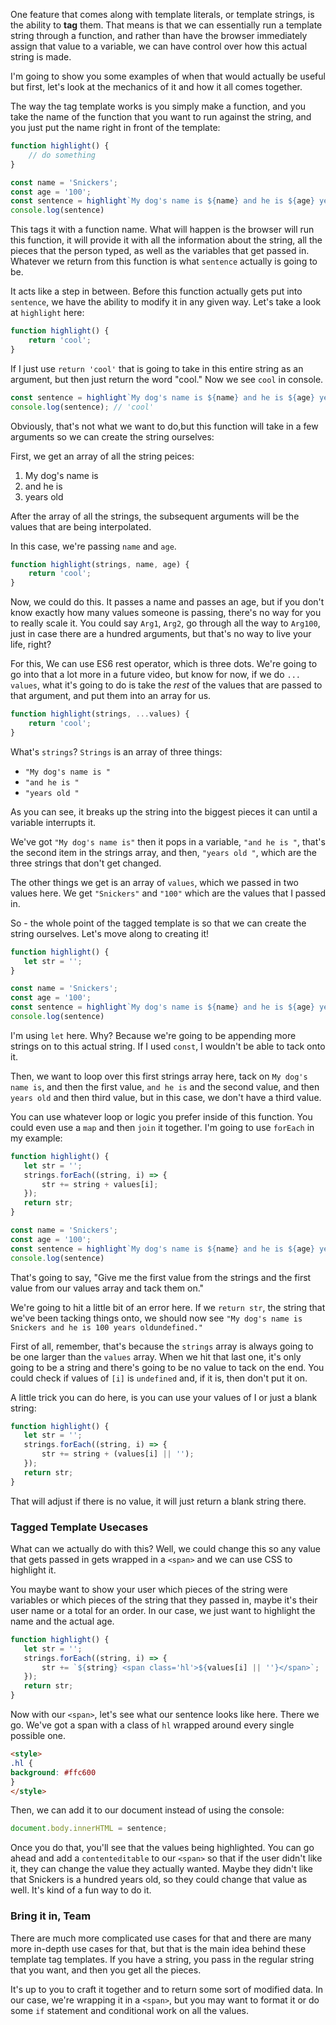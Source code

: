 One feature that comes along with template literals, or template strings, is the ability to **tag** them. That means is that we can essentially run a template string through a function, and rather than have the browser immediately assign that value to a variable, we can have control over how this actual string is made. 

I'm going to show you some examples of when that would actually be useful but first, let's look at the mechanics of it and how it all comes together.

The way the tag template works is you simply make a function, and you take the name of the function that you want to run against the string, and you just put the name right in front of the template:

```js
function highlight() {
    // do something
}

const name = 'Snickers';
const age = '100';
const sentence = highlight`My dog's name is ${name} and he is ${age} years old`;
console.log(sentence)
```

This tags it with a function name. What will happen is the browser will run this function, it will provide it with all the information about the string, all the pieces that the person typed, as well as the variables that get passed in. Whatever we return from this function is what `sentence` actually is going to be.

It acts like a step in between. Before this function actually gets put into `sentence`, we have the ability to modify it in any given way. Let's take a look at `highlight` here:

```js
function highlight() {
    return 'cool';
}
```


If I just use `return 'cool'` that is going to take in this entire string as an argument, but then just return the word "cool." Now we see `cool` in console.

```js
const sentence = highlight`My dog's name is ${name} and he is ${age} years old`;
console.log(sentence); // 'cool'
```

Obviously, that's not what we want to do,but this function will take in a few arguments so we can create the string ourselves:

First, we get an array of all the string peices:

1. My dog's name is
2. and he is
3. years old

After the array of all the strings, the subsequent arguments will be the values that are being interpolated.

In this case, we're passing `name` and `age`.

```js
function highlight(strings, name, age) {
    return 'cool';
}
```

Now, we could do this. It passes a name and passes an age, but if you don't know exactly how many values someone is passing, there's no way for you to really scale it. You could say `Arg1`, `Arg2`, go through all the way to `Arg100`, just in case there are a hundred arguments, but that's no way to live your life, right? 

For this, We can use ES6 rest operator, which is three dots. We're going to go into that a lot more in a future video, but know for now, if we do `... values`, what it's going to do is take the _rest_ of the values that are passed to that argument, and put them into an array for us.

```js
function highlight(strings, ...values) {
    return 'cool';
}
```

What's `strings`? `Strings` is an array of three things:

- `"My dog's name is "`
- `"and he is "` 
- `"years old "` 

As you can see, it breaks up the string into the biggest pieces it can until a variable interrupts it. 

We've got `"My dog's name is"` then it pops in a variable, `"and he is "`, that's the second item in the strings array, and then, `"years old "`, which are the three strings that don't get changed. 

The other things we get is an array of `values`, which we passed in two values here. We get `"Snickers"` and `"100"` which are the values that I passed in.


So - the whole point of the tagged template is so that we can create the string ourselves. Let's move along to creating it!

```js
function highlight() {
   let str = ''; 
}

const name = 'Snickers';
const age = '100';
const sentence = highlight`My dog's name is ${name} and he is ${age} years old`;
console.log(sentence)
```

I'm using `let` here. Why? Because we're going to be appending more strings on to this actual string. If I used `const`, I wouldn't be able to tack onto it.

Then, we want to loop over this first strings array here, tack on `My dog's name is`, and then the first value, `and he is` and the second value, and then `years old` and then third value, but in this case, we don't have a third value.

You can use whatever loop or logic you prefer inside of this function. You could even use a `map` and then `join` it together. I'm going to use `forEach` in my example:

```js
function highlight() {
   let str = '';
   strings.forEach((string, i) => {
       str += string + values[i];
   });
   return str;
}

const name = 'Snickers';
const age = '100';
const sentence = highlight`My dog's name is ${name} and he is ${age} years old`;
console.log(sentence)
```

That's going to say, "Give me the first value from the strings and the first value from our values array and tack them on."
 
We're going to hit a little bit of an error here. If we `return str`, the string that we've been tacking things onto, we should now see `"My dog's name is Snickers and he is 100 years oldundefined."`

First of all, remember, that's because the `strings` array is always going to be one larger than the `values` array. When we hit that last one, it's only going to be a string and there's going to be no value to tack on the end. You could check if values of `[i]` is `undefined` and, if it is, then don't put it on.

A little trick you can do here, is you can use your values of I or just a blank string:

```js
function highlight() {
   let str = '';
   strings.forEach((string, i) => {
       str += string + (values[i] || '');
   });
   return str;
}
```

That will adjust if there is no value, it will just return a blank string there.

### Tagged Template Usecases

What can we actually do with this? Well, we could change this so any value that gets passed in gets wrapped in a `<span>` and we can use CSS to highlight it. 

You maybe want to show your user which pieces of the string were variables or which pieces of the string that they passed in, maybe it's their user name or a total for an order. In our case, we just want to highlight the name and the actual age.

```js
function highlight() {
   let str = '';
   strings.forEach((string, i) => {
       str += `${string} <span class='hl'>${values[i] || ''}</span>`;
   });
   return str;
}
```

Now with our `<span>`, let's see what our sentence looks like here. There we go. We've got a span with a class of `hl` wrapped around every single possible one.

```html
<style>
.hl {
background: #ffc600
}
</style>
```

Then, we can add it to our document instead of using the console:

```js
document.body.innerHTML = sentence;
```
Once you do that, you'll see that the values being highlighted. You can go ahead and add a `contenteditable` to our `<span>` so that if the user didn't like it, they can change the value they actually wanted. Maybe they didn't like that Snickers is a hundred years old, so they could change that value as well. It's kind of a fun way to do it.

### Bring it in, Team

There are much more complicated use cases for that and there are many more in-depth use cases for that, but that is the main idea behind these template tag templates. If you have a string, you pass in the regular string that you want, and then you get all the pieces. 

It's up to you to craft it together and to return some sort of modified data. In our case, we're wrapping it in a `<span>`, but you may want to format it or do some `if` statement and conditional work on all the values.
